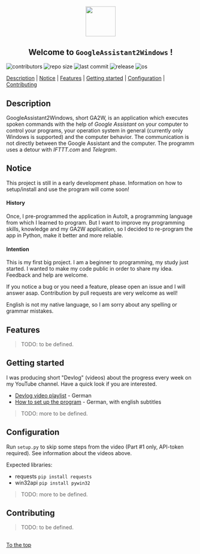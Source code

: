 #####

<p align="center">
    <img src="https://raw.githubusercontent.com/brain4tech/googleassistant2windows/master/media/GA2W-logo.ico?s=80" width="80" />
    <h2 align="center">Welcome to <code>GoogleAssistant2Windows</code> !</h2>
</p>

![contributors](https://img.shields.io/github/contributors/brain4tech/googleassistant2windows.svg?logo=github)
![repo size](https://img.shields.io/github/repo-size/brain4tech/googleassistant2windows.svg?logo=github)
![last commit](https://img.shields.io/github/last-commit/brain4tech/googleassistant2windows.svg?logo=github)
![release](https://img.shields.io/github/release/brain4tech/googleassistant2windows.svg?logo=github)
![os](https://img.shields.io/badge/os-windows-blueviolet.svg?logo=windows)

[Description](#description) | [Notice](#notice) | [Features](#features) | [Getting started](#getting-started) | [Configuration](#configuration) | [Contributing](#contributing)

## Description

GoogleAssistant2Windows, short GA2W, is an application which executes spoken commands with the help of *Google Assistant* on your computer to control your programs, your operation system in general (currently only Windows is supported) and the computer behavior. The communication is not directly between the Google Assistant and the computer. The programm uses a detour with *IFTTT.com* and *Telegram*.

## Notice

This project is still in a early development phase. Information on how to setup/install and use the program will come soon!

#### History

Once, I pre-programmed the application in AutoIt, a programming language from which I learned to program.
But I want to improve my programming skills, knowledge and my GA2W application,
so I decided to re-program the app in Python, make it better and more reliable.

#### Intention

This is my first big project. I am a beginner to programming, my study just started.
I wanted to make my code public in order to share my idea. Feedback and help are welcome.

If you notice a bug or you need a feature, please open an issue and I will answer asap.
Contribution by pull requests are very welcome as well!

English is not my native language, so I am sorry about any spelling or grammar mistakes.

## Features

> TODO: to be defined.

## Getting started

I was producing short "Devlog" (videos) about the progress every week on my YouTube channel.
Have a quick look if you are interested.

- [Devlog video playlist](https://www.youtube.com/playlist?list=PL9IDggoskDpIRBojm6RpWjcMtCI8cIMZp) - German
- [How to set up the program](https://youtu.be/fkwVXExyV48) - German, with english subtitles

> TODO: more to be defined.

## Configuration

Run `setup.py` to skip some steps from the video (Part #1 only, API-token required).
See information about the videos above.

Expected libraries:
- requests `pip install requests`
- win32api `pip install pywin32`

> TODO: more to be defined.

## Contributing

> TODO: to be defined.

##

[To the top](#)

